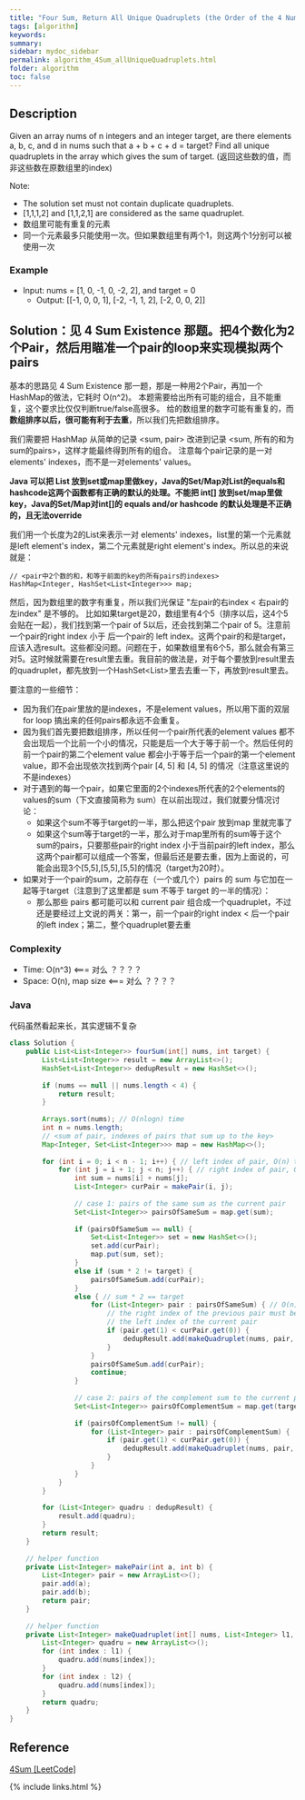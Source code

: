```yaml
---
title: "Four Sum, Return All Unique Quadruplets (the Order of the 4 Numbers in a Quadruplet Doesn't Matter)"
tags: [algorithm]
keywords:
summary:
sidebar: mydoc_sidebar
permalink: algorithm_4Sum_allUniqueQuadruplets.html                               
folder: algorithm
toc: false
---
```


## Description
Given an array nums of n integers and an integer target, are there elements a, b, c, and d in nums such that a + b + c + d = target? Find all unique quadruplets in the array which gives the sum of target. (返回这些数的值，而非这些数在原数组里的index)

Note:
* The solution set must not contain duplicate quadruplets.
* [1,1,1,2] and [1,1,2,1] are considered as the same quadruplet.
* 数组里可能有重复的元素
* 同一个元素最多只能使用一次。但如果数组里有两个1，则这两个1分别可以被使用一次

### Example
* Input: nums = [1, 0, -1, 0, -2, 2], and target = 0
  * Output: [[-1,  0, 0, 1], [-2, -1, 1, 2], [-2,  0, 0, 2]]

## Solution：见 4 Sum Existence 那题。把4个数化为2个Pair，然后用瞄准一个pair的loop来实现模拟两个pairs
基本的思路见 4 Sum Existence 那一题，那是一种用2个Pair，再加一个HashMap的做法，它耗时 O(n^2)。
本题需要给出所有可能的组合，且不能重复，这个要求比仅仅判断true/false高很多。
给的数组里的数字可能有重复的，而**数组排序以后，很可能有利于去重**，所以我们先把数组排序。

我们需要把 HashMap 从简单的记录 <sum, pair> 改进到记录 <sum, 所有的和为sum的pairs>，这样才能最终得到所有的组合。
注意每个pair记录的是一对elements' indexes，而不是一对elements' values。

**Java 可以把 List<Integer> 放到set或map里做key，Java的Set/Map对List的equals和hashcode这两个函数都有正确的默认的处理。不能把 int[] 放到set/map里做key，Java的Set/Map对int[]的 equals and/or hashcode 的默认处理是不正确的，且无法override**

我们用一个长度为2的List来表示一对 elements' indexes，list里的第一个元素就是left element's index，第二个元素就是right element's index。所以总的来说就是：
```
// <pair中2个数的和，和等于前面的key的所有pairs的indexes>
HashMap<Integer, HashSet<List<Integer>>> map;
```

然后，因为数组里的数字有重复，所以我们光保证 "左pair的右index < 右pair的左index" 是不够的。
比如如果target是20，数组里有4个5（排序以后，这4个5会贴在一起），我们找到第一个pair of 5以后，还会找到第二个pair of 5。注意前一个pair的right index 小于 后一个pair的 left index。这两个pair的和是target，应该入选result。这些都没问题。问题在于，如果数组里有6个5，那么就会有第三对5。这时候就需要在result里去重。我目前的做法是，对于每个要放到result里去的quadruplet，都先放到一个HashSet<List<Integer>>里去去重一下，再放到result里去。

要注意的一些细节：
* 因为我们在pair里放的是indexes，不是element values，所以用下面的双层for loop 搞出来的任何pairs都永远不会重复。
* 因为我们首先要把数组排序，所以任何一个pair所代表的element values 都不会出现后一个比前一个小的情况，只能是后一个大于等于前一个。然后任何的前一个pair的第二个element value 都会小于等于后一个pair的第一个element value，即不会出现依次找到两个pair [4, 5] 和 [4, 5] 的情况（注意这里说的不是indexes）
* 对于遇到的每一个pair，如果它里面的2个indexes所代表的2个elements的values的sum（下文直接简称为 sum）在以前出现过，我们就要分情况讨论：
  * 如果这个sum不等于target的一半，那么把这个pair 放到map 里就完事了
  * 如果这个sum等于target的一半，那么对于map里所有的sum等于这个sum的pairs，只要那些pair的right index 小于当前pair的left index，那么这两个pair都可以组成一个答案，但最后还是要去重，因为上面说的，可能会出现3个[5,5],[5,5],[5,5]的情况（target为20时）。
* 如果对于一个pair的sum，之前存在（一个或几个）pairs 的 sum 与它加在一起等于target（注意到了这里都是 sum 不等于 target 的一半的情况）：
  * 那么那些 pairs 都可能可以和 current pair 组合成一个quadruplet，不过还是要经过上文说的两关：第一，前一个pair的right index < 后一个pair的left index；第二，整个quadruplet要去重

### Complexity
* Time: O(n^3) <=== 对么 ？？？？
* Space: O(n), map size <=== 对么 ？？？？

### Java
代码虽然看起来长，其实逻辑不复杂
```java
class Solution {
    public List<List<Integer>> fourSum(int[] nums, int target) {
        List<List<Integer>> result = new ArrayList<>();
        HashSet<List<Integer>> dedupResult = new HashSet<>();
        
        if (nums == null || nums.length < 4) {
            return result;
        }
        
        Arrays.sort(nums); // O(nlogn) time
        int n = nums.length;
        // <sum of pair, indexes of pairs that sum up to the key>
        Map<Integer, Set<List<Integer>>> map = new HashMap<>();
        
        for (int i = 0; i < n - 1; i++) { // left index of pair, O(n) time
            for (int j = i + 1; j < n; j++) { // right index of pair, O(n) time
                int sum = nums[i] + nums[j];
                List<Integer> curPair = makePair(i, j);
                
                // case 1: pairs of the same sum as the current pair
                Set<List<Integer>> pairsOfSameSum = map.get(sum);
                
                if (pairsOfSameSum == null) {
                    Set<List<Integer>> set = new HashSet<>();
                    set.add(curPair);
                    map.put(sum, set);
                } 
                else if (sum * 2 != target) {
                    pairsOfSameSum.add(curPair);
                } 
                else { // sum * 2 == target
                    for (List<Integer> pair : pairsOfSameSum) { // O(n) time
                        // the right index of the previous pair must be smaller than
                        // the left index of the current pair
                        if (pair.get(1) < curPair.get(0)) {
                            dedupResult.add(makeQuadruplet(nums, pair, curPair));
                        }
                    }
                    pairsOfSameSum.add(curPair);
                    continue;
                }
                
                // case 2: pairs of the complement sum to the current pair
                Set<List<Integer>> pairsOfComplementSum = map.get(target - sum);
                
                if (pairsOfComplementSum != null) {
                    for (List<Integer> pair : pairsOfComplementSum) {
                        if (pair.get(1) < curPair.get(0)) {
                            dedupResult.add(makeQuadruplet(nums, pair, curPair));
                        }
                    }
                }
            }
        }
        
        for (List<Integer> quadru : dedupResult) {
            result.add(quadru);
        }
        return result;
    }
    
    // helper function
    private List<Integer> makePair(int a, int b) {
        List<Integer> pair = new ArrayList<>();
        pair.add(a);
        pair.add(b);
        return pair;
    }
    
    // helper function
    private List<Integer> makeQuadruplet(int[] nums, List<Integer> l1, List<Integer> l2) {
        List<Integer> quadru = new ArrayList<>();
        for (int index : l1) {
            quadru.add(nums[index]);
        }
        for (int index : l2) {
            quadru.add(nums[index]);
        }
        return quadru;
    }
}
```

## Reference
[4Sum [LeetCode]](https://leetcode.com/problems/4sum/description/)

{% include links.html %}

